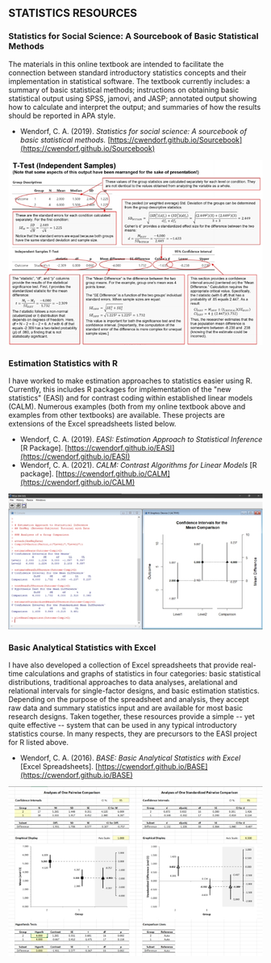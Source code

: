 ## STATISTICS RESOURCES

### Statistics for Social Science: A Sourcebook of Basic Statistical Methods

The materials in this online textbook are intended to facilitate the connection between standard introductory statistics concepts and their implementation in statistical software. The textbook currently includes: a summary of basic statistical methods; instructions on obtaining basic statistical output using SPSS, jamovi, and JASP; annotated output showing how to calculate and interpret the output; and summaries of how the results should be reported in APA style.

- Wendorf, C. A. (2019). *Statistics for social science: A sourcebook of basic statistical methods.* [https://cwendorf.github.io/Sourcebook](https://cwendorf.github.io/Sourcebook)

<p align="center" class=icon><kbd><img src="Sourcebook.jpg"></kbd></p>

### Estimation Statistics with R

I have worked to make estimation approaches to statistics easier using R. Currently, this includes R packages for implementation of the "new statistics" (EASI) and for contrast coding within established linear models (CALM). Numerous examples (both from my online textbook above and examples from other textbooks) are available. These projects are extensions of the Excel spreadsheets listed below.

- Wendorf, C. A. (2019). *EASI: Estimation Approach to Statistical Inference* [R Package]. [https://cwendorf.github.io/EASI](https://cwendorf.github.io/EASI)
- Wendorf, C. A. (2021). *CALM: Contrast Algorithms for Linear Models* [R package]. [https://cwendorf.github.io/CALM](https://cwendorf.github.io/CALM)


<p align="center" class=icon><kbd><img src="EASI.jpg"></kbd></p>

### Basic Analytical Statistics with Excel

I have also developed a collection of Excel spreadsheets that provide real-time calculations and graphs of statistics in four categories: basic statistical distributions, traditional approaches to data analyses, arelational and relational intervals for single-factor designs, and basic estimation statistics. Depending on the purpose of the spreadsheet and analysis, they accept raw data and summary statistics input and are available for most basic research designs. Taken together, these resources provide a simple -- yet quite effective -- system that can be used in any typical introductory statistics course. In many respects, they are precursors to the EASI project for R listed above.

- Wendorf, C. A. (2016). *BASE: Basic Analytical Statistics with Excel* [Excel Spreadsheets]. [https://cwendorf.github.io/BASE](https://cwendorf.github.io/BASE)

<p align="center" class=icon><kbd><img src="EASE.jpg"></kbd></p>
